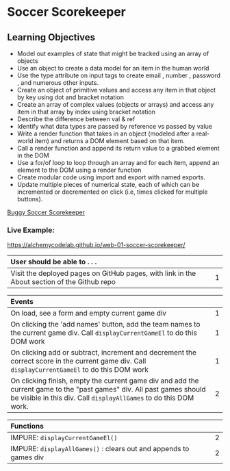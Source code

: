 # Soccer Scorekeeper

## Learning Objectives
- Model out examples of state that might be tracked using an array of objects
- Use an object to create a data model for an item in the human world
- Use the type attribute on input tags to create email , number , password , and numerous other inputs.
- Create an object of primitive values and access any item in that object by key using dot and bracket notation
- Create an array of complex values (objects or arrays) and access any item in that array by index using bracket notation
- Describe the difference between val & ref
- Identify what data types are passed by reference vs passed by value
- Write a render function that takes in an object (modeled after a real-world item) and returns a DOM element based on that item.
- Call a render function and append its return value to a grabbed element in the DOM
- Use a for/of loop to loop through an array and for each item, append an element to the DOM using a render function
- Create modular code using import and export with named exports.
- Update multiple pieces of numerical state, each of which can be incremented or decremented on click (i.e, times clicked for multiple buttons).

[Buggy Soccer Scorekeeper](https://github.com/alchemycodelab/buggy-js-soccer-scorekeeper)

### Live Example:
https://alchemycodelab.github.io/web-01-soccer-scorekeeper/


| User should be able to . . .                                                         |             |
| :----------------------------------------------------------------------------------- | ----------: |
| Visit the deployed pages on GitHub pages, with link in the About section of the Github repo|        1 |

| Events                                                                               |             |
| :----------------------------------------------------------------------------------- | ----------: |
| On load, see a form and empty current game div                                             |        1 |
| On clicking the 'add names' button, add the team names to the current game div.  Call `displayCurrentGameEl` to do this DOM work                                   |        1 |
| On clicking add or subtract, increment and decrement the correct score in the current game div. Call `displayCurrentGameEl` to do this DOM work |     1 |
| On clicking finish, empty the current game div and add the current game to the "past games" div. All past games should be visible in this div. Call `displayAllGames` to do this DOM work. |2|

| Functions                                                              |             |
| :----------------------------------------------------------------------------------- | ----------: |
| IMPURE: `displayCurrentGameEl()` | 2|
| IMPURE: `displayAllGames()` : clears out and appends to games div |2|

